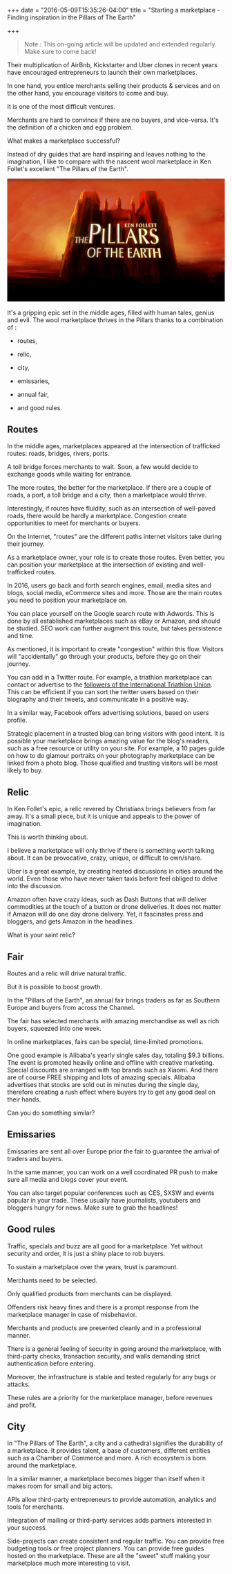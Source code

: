 +++
date = "2016-05-09T15:35:26-04:00"
title = "Starting a marketplace - Finding inspiration in the Pillars of The Earth"

+++

> Note : This on-going article will be updated and extended regularly. Make sure to come back!

Their multiplication of AirBnb, Kickstarter and Uber clones in recent years have encouraged entrepreneurs to launch their own marketplaces.

In one hand, you entice merchants selling their products & services and on the other hand, you encourage visitors to come and buy.

It is one of the most difficult ventures.

Merchants are hard to convince if there are no buyers, and vice-versa. It's the definition of a chicken and egg problem.

What makes a marketplace successful?

Instead of dry guides that are hard inspiring and leaves nothing to the imagination, I like to compare with the nascent wool marketplace in Ken Follet's excellent "The Pillars of the Earth".

![The Pillars of the Earth](/images/earth.png "The Pillars of the Earth")

It's a gripping epic set in the middle ages, filled with human tales, genius and evil. The wool marketplace thrives in the Pillars thanks to a combination of :

* routes,

* relic,

* city,

* emissaries,

* annual fair,

* and good rules.

## Routes

In the middle ages, marketplaces appeared at the intersection of trafficked routes: roads, bridges, rivers, ports.

A toll bridge forces merchants to wait. Soon, a few would decide to exchange goods while waiting for entrance.

The more routes, the better for the marketplace. If there are a couple of roads, a port, a toll bridge and a city, then a marketplace would thrive.

Interestingly, if routes have fluidity, such as an intersection of well-paved roads, there would be hardly a marketplace. Congestion create opportunities to meet for merchants or buyers.

On the Internet, "routes" are the different paths internet visitors take during their journey.

As a marketplace owner, your role is to create those routes. Even better, you can position your marketplace at the intersection of existing and well-trafficked routes.

In 2016, users go back and forth search engines, email, media sites and blogs, social media, eCommerce sites and more. Those are the main routes you need to position your marketplace on.

You can place yourself on the Google search route with Adwords. This is done by all established marketplaces such as eBay or Amazon, and should be studied. SEO work can further augment this route, but takes persistence and time.

As mentioned, it is important to create "congestion" within this flow. Visitors will "accidentally" go through your products, before they go on their journey.

You can add in a Twitter route. For example, a triathlon marketplace can contact or advertise to the [followers of the International Triathlon Union](https://twitter.com/worldtriathlon/followers?lang=en). This can be efficient if you can sort the twitter users based on their biography and their tweets, and communicate in a positive way.

In a similar way, Facebook offers advertising solutions, based on users profile.

Strategic placement in a trusted blog can bring visitors with good intent. It is possible your marketplace brings amazing value for the blog's readers, such as a free resource or utility on your site. For example, a 10 pages guide on how to do glamour portraits on your photography marketplace can be linked from a photo blog. Those qualified and trusting visitors will be most likely to buy.

## Relic

In Ken Follet's epic, a relic revered by Christians brings believers from far away. It's a small piece, but it is unique and appeals to the power of imagination.

This is worth thinking about.

I believe a marketplace will only thrive if there is something worth talking about. It can be provocative, crazy, unique, or difficult to own/share.

Uber is a great example, by creating heated discussions in cities around the world. Even those who have never taken taxis before feel obliged to delve into the discussion.

Amazon often have crazy ideas, such as Dash Buttons that will deliver commodities at the touch of a button or drone deliveries. It does not matter if Amazon will do one day drone delivery. Yet, it fascinates press and bloggers, and gets Amazon in the headlines.

What is your saint relic?


## Fair

Routes and a relic will drive natural traffic.

But it is possible to boost growth.

In the "Pillars of the Earth", an annual fair brings traders as far as Southern Europe and buyers from across the Channel.

The fair has selected merchants with amazing merchandise as well as rich buyers, squeezed into one week.

In online marketplaces, fairs can be special, time-limited promotions.

One good example is Alibaba's yearly single sales day, totaling $9.3 billions. The event is promoted heavily online and offline with creative marketing. Special discounts are arranged with top brands such as Xiaomi. And there are of course FREE shipping and lots of amazing specials. Alibaba advertises that stocks are sold out in minutes during the single day, therefore creating a rush effect where buyers try to get any good deal on their hands.

Can you do something similar?

## Emissaries

Emissaries are sent all over Europe prior the fair to guarantee the arrival of traders and buyers.

In the same manner, you can work on a well coordinated PR push to make sure all media and blogs cover your event.

You can also target popular conferences such as CES, SXSW and events popular in your trade. These usually have journalists, youtubers and bloggers hungry for news. Make sure to grab the headlines!

## Good rules

Traffic, specials and buzz are all good for a marketplace. Yet without security and order, it is just a shiny place to rob buyers.

To sustain a marketplace over the years, trust is paramount.

Merchants need to be selected.

Only qualified products from merchants can be displayed.

Offenders risk heavy fines and there is a prompt response from the marketplace manager in case of misbehavior.

Merchants and products are presented cleanly and in a professional manner.

There is a general feeling of security in going around the marketplace, with third-party checks, transaction security, and walls demanding strict authentication before entering.

Moreover, the infrastructure is stable and tested regularly for any bugs or attacks.

These rules are a priority for the marketplace manager, before revenues and profit.


## City

In "The Pillars of The Earth", a city and a cathedral signifies the durability of a marketplace. It provides talent, a base of customers, different entities such as a Chamber of Commerce and more. A rich ecosystem is born around the marketplace.

In a similar manner, a marketplace becomes bigger than itself when it makes room for small and big actors.

APIs allow third-party entrepreneurs to provide automation, analytics and tools for merchants.

Integration of mailing or third-party services adds partners interested in your success.

Side-projects can create consistent and regular traffic. You can provide free budgeting tools or free project planners. You can provide free guides hosted on the marketplace. These are all the "sweet" stuff making your marketplace much more interesting to visit.
